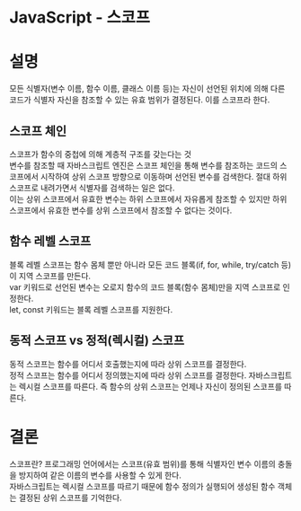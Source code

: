 JavaScript - 스코프
==================



설명
====
모든 식별자(변수 이름, 함수 이름, 클래스 이름 등)는 자신이 선언된 위치에 의해 다른 코드가 식별자 자신을 참조할 수 있는 유효 범위가 결정된다. 이를 스코프라 한다.  
  
## 스코프 체인  
스코프가 함수의 중첩에 의해 계층적 구조를 갖는다는 것  
변수를 참조할 때 자바스크립트 엔진은 스코프 체인을 통해 변수를 참조하는 코드의 스코프에서 시작하여 상위 스코프 방향으로 이동하며 선언된 변수를 검색한다. 절대 하위 스코프로 내려가면서 식별자를 검색하는 일은 없다.  
이는 상위 스코프에서 유효한 변수는 하위 스코프에서 자유롭게 참조할 수 있지만 하위 스코프에서 유효한 변수를 상위 스코프에서 참조할 수 없다는 것이다.  
  
## 함수 레벨 스코프    
블록 레벨 스코프는 함수 몸체 뿐만 아니라 모든 코드 블록(if, for, while, try/catch 등)이 지역 스코프를 만든다.  
var 키워드로 선언된 변수는 오로지 함수의 코드 블록(함수 몸체)만을 지역 스코프로 인정한다.  
let, const 키워드는 블록 레벨 스코프를 지원한다.  
  
## 동적 스코프 vs 정적(렉시컬) 스코프  
동적 스코프는 함수를 어디서 호출했는지에 따라 상위 스코프를 결정한다.  
정적 스코프는 함수를 어디서 정의했는지에 따라 상위 스코프를 결정한다. 자바스크립트는 렉시컬 스코프를 따른다. 즉 함수의 상위 스코프는 언제나 자신이 정의된 스코프를 따른다.

결론
====
스코프란? 프로그래밍 언어에서는 스코프(유효 범위)를 통해 식별자인 변수 이름의 충돌을 방지하여 같은 이름의 변수를 사용할 수 있게 한다.  
자바스크립트는 렉시컬 스코프를 따르기 때문에 함수 정의가 실행되어 생성된 함수 객체는 결정된 상위 스코프를 기억한다.